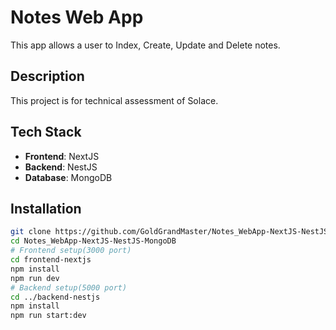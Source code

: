 # Notes Web App

This app allows a user to Index, Create, Update and Delete notes.

## Description

This project is for technical assessment of Solace.

## Tech Stack

- **Frontend**: NextJS
- **Backend**: NestJS
- **Database**: MongoDB

## Installation

```bash
git clone https://github.com/GoldGrandMaster/Notes_WebApp-NextJS-NestJS-MongoDB.git
cd Notes_WebApp-NextJS-NestJS-MongoDB
# Frontend setup(3000 port)
cd frontend-nextjs
npm install
npm run dev
# Backend setup(5000 port)
cd ../backend-nestjs
npm install
npm run start:dev
